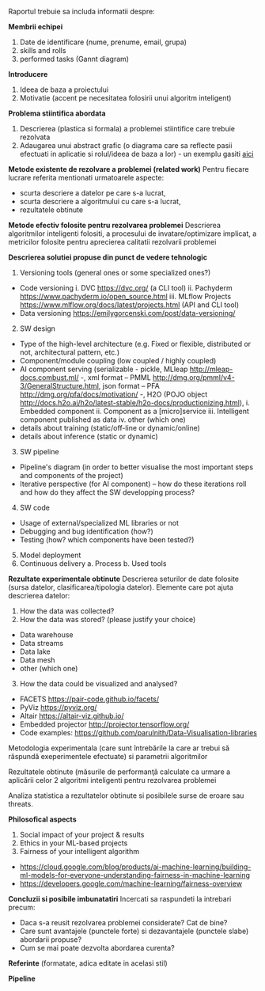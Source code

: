 Raportul trebuie sa includa informatii despre:

**Membrii echipei**
1. Date de identificare (nume, prenume, email, grupa)
2. skills and rolls
3. performed tasks (Gannt diagram)

**Introducere**
1. Ideea de baza a proiectului
2. Motivatie (accent pe necesitatea folosirii unui algoritm inteligent) 

**Problema stiintifica abordata**
1. Descrierea (plastica si formala) a problemei stiintifice care trebuie rezolvata
2. Adaugarea unui abstract grafic (o diagrama care sa reflecte pasii efectuati in aplicatie si rolul/ideea de baza a lor) - un exemplu gasiti [aici](https://ars.els-cdn.com/content/image/1-s2.0-S0010482519303014-fx1_lrg.jpg)

**Metode existente de rezolvare a problemei (related work)**
Pentru fiecare lucrare referita mentionati urmatoarele aspecte: 
- scurta descriere a datelor pe care s-a lucrat, 
- scurta descriere a algoritmului cu care s-a lucrat, 
- rezultatele obtinute

**Metode efectiv folosite pentru rezolvarea problemei**
Descrierea algoritmilor inteligenti folositi, a procesului de invatare/optimizare implicat, a metricilor folosite pentru aprecierea calitatii rezolvarii problemei

**Descrierea solutiei propuse din punct de vedere tehnologic**
1. Versioning tools (general ones or some specialized ones?)
- Code versioning
i.	DVC https://dvc.org/ (a CLI tool)
ii.	Pachyderm https://www.pachyderm.io/open_source.html
iii.	MLflow Projects https://www.mlflow.org/docs/latest/projects.html  (API and CLI tool)
- Data versioning https://emilygorcenski.com/post/data-versioning/

2. SW design
- Type of the high-level architecture (e.g. Fixed or flexible, distributed or not, architectural pattern, etc.)
- Component/module coupling (low coupled / highly coupled)
- AI component serving (serializable - pickle, MLleap http://mleap-docs.combust.ml/ -, xml format – PMML http://dmg.org/pmml/v4-3/GeneralStructure.html, json format – PFA http://dmg.org/pfa/docs/motivation/ -, H2O (POJO object http://docs.h2o.ai/h2o/latest-stable/h2o-docs/productionizing.html), 
i.	Embedded component
ii.	Component as a [micro]service
iii.	Intelligent component published as data
iv. other (which one)
- details about training (static/off-line or dynamic/online)
- details about inference (static or dynamic)

3.	SW pipeline
- Pipeline's diagram (in order to better visualise the most important steps and components of the project)
- Iterative perspective (for AI component) – how do these iterations roll and how do they affect the SW developping process?

4.	SW code
-	Usage of external/specialized ML libraries or not
- Debugging and bug identification (how?)
- Testing (how? which components have been tested?)

5.	Model deployment
6.	Continuous delivery 
a.	Process
b.	Used tools 



**Rezultate experimentale obtinute**
Descrierea seturilor de date folosite (sursa datelor, clasificarea/tipologia datelor). Elemente care pot ajuta descrierea datelor:
1. How the data was collected?
2. How the data was stored? (please justify your choice)
- Data warehouse
- Data streams
- Data lake
- Data mesh
- other (which one)
3. How the data could be visualized and analysed?
- FACETS https://pair-code.github.io/facets/
- PyViz https://pyviz.org/
- Altair https://altair-viz.github.io/
- Embedded projector http://projector.tensorflow.org/
- Code examples: https://github.com/parulnith/Data-Visualisation-libraries

Metodologia experimentala (care sunt întrebările la care ar trebui să răspundă exeperimentele efectuate)  si parametrii algoritmilor

Rezultatele obtinute (măsurile de performanţă calculate ca urmare a aplicării celor 2 algoritmi inteligenti pentru rezolvarea problemei

Analiza statistica a rezultatelor obtinute si posibilele surse de eroare sau threats.

**Philosofical aspects**
1. Social impact of your project & results
2. Ethics in your ML-based projects
3. Fairness of your intelligent algorithm
- https://cloud.google.com/blog/products/ai-machine-learning/building-ml-models-for-everyone-understanding-fairness-in-machine-learning
- https://developers.google.com/machine-learning/fairness-overview


**Concluzii si posibile imbunatatiri**
Incercati sa raspundeti la intrebari precum:
- Daca s-a reusit rezolvarea problemei considerate? Cat de bine?
- Care sunt avantajele (punctele forte) si dezavantajele (punctele slabe) abordarii propuse?
- Cum se mai poate dezvolta abordarea curenta?

**Referinte** (formatate, adica editate in acelasi stil)





	
**Pipeline**
